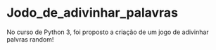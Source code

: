# Jodo_de_adivinhar_palavras
 No curso de Python 3, foi proposto a criação de um jogo de adivinhar palvras random!
